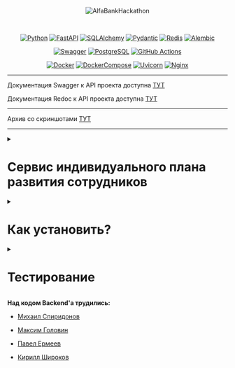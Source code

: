 <p align="center">
  <img src="https://upload.wikimedia.org/wikipedia/commons/7/77/Alfa-Bank.svg" alt="AlfaBankHackathon">
</p>

<br>


<div id="header" align="center">

[![Python](https://img.shields.io/badge/Python-%203.11-blue?style=flat-square&logo=Python)](https://www.python.org/)
[![FastAPI](https://img.shields.io/badge/FastAPI-%200.100.1-blue?style=flat-square&logo=fastapi)](https://fastapi.tiangolo.com/)
[![SQLAlchemy](https://img.shields.io/badge/SQLAlchemy-%202.0.25-blue?style=flat-square&logo=sqlalchemy)](https://www.sqlalchemy.org/)
[![Pydantic](https://img.shields.io/badge/Pydantic-%202.5.3-blue?style=flat-square&logo=pydantic)](https://docs.pydantic.dev/latest/)
[![Redis](https://img.shields.io/badge/Redis-%204.6.0-blue?style=flat-square&logo=redis)](https://redis.io/)
[![Alembic](https://img.shields.io/badge/Alembic-%202.5.3-blue?style=flat-square&logo=sqlite)](https://alembic.sqlalchemy.org/en/latest/)

[![Swagger](https://img.shields.io/badge/Swagger-black?style=flat-square&logo=swagger)](https://swagger.io/)
[![PostgreSQL](https://img.shields.io/badge/PostgreSQL-white?style=flat-square&logo=postgresql)](https://www.postgresql.org/)
[![GitHub Actions](https://img.shields.io/badge/GitHub_Actions-black?style=flat-square&logo=githubactions)](https://github.com/features/actions)

[![Docker](https://img.shields.io/badge/Docker-%2024.0.5-blue?style=flat-square&logo=docker)](https://www.docker.com/)
[![DockerCompose](https://img.shields.io/badge/Docker_Compose-%202.21.0-blue?style=flat-square&logo=docsdotrs)](https://docs.docker.com/compose/)
[![Uvicorn](https://img.shields.io/badge/Uvicorn-%200.23.1-blue?style=flat-square&logo=gunicorn)](https://gunicorn.org/)
[![Nginx](https://img.shields.io/badge/Nginx-%201.22.1-blue?style=flat-square&logo=nginx)](https://www.nginx.com/)
</div>

***

Документация Swagger к API проекта доступна [ТУТ](https://alfa-idp.ddns.net/openapi)

Документация Redoc к API проекта доступна [ТУТ](https://alfa-idp.ddns.net/docs)

***

Архив со скриншотами [ТУТ](https://cloud.mail.ru/public/2jqo/MHzFP3MWA)

***

<details><summary><h1>Сервис индивидуального плана развития сотрудников</h1></summary>

* **MVP:**
  + Цель: Проект для отслеживания индивидуальных планов развития.
  + Кто молодец?: Проект выполнен командой №1 в рамках хакатона от **Альфа-Банка**.

* **Что умеет:**
  + Создавать и управлять ИПР.
  + Устанавливать личные цели и задачи.
  + Отслеживать выполнение поставленных задач.
  + Анализировать проделанную работу.

* **Общение:**
  + Обратная связь в виде комментариев.
  + Аналитика по ИПР.

</details>

<details><summary><h1>Как установить?</h1></summary>

## Запуск проекта локально в Docker-контейнерах с помощью Docker Compose

Склонируйте проект из репозитория:

```shell
git clone https://github.com/Alfa-PDP/backend.git
```

Перейдите в директорию проекта:

```shell
cd backend/
```

Перейдите в директорию **src** и создайте файл **.env**:

```shell
cd src/
```

```shell
nano .env
```

Добавьте строки, содержащиеся в файле **.env.template** и подставьте
свои значения.

Пример из .env файла:

```dotenv
PROJECT_NAME="Alfa-Bank PDP"                  # Название проекта
PROJECT_HOST=alfa-bank-pdp-backend-api        # Названия контейнера бэкенда
PROJECT_PORT=8080                             # Порт бэкенда
ENVIRONMENT=local                             # Выбор окружения

REDIS_PORT=6379                               # Порт Redis
REDIS_HOST=alfa-bank-pdp-backend-redis        # Название контейнера Redis

POSTGRES_DB=pdp_database                      # Название вашей бд
POSTGRES_USER=admin                           # Ваше имя пользователя для бд
POSTGRES_PASSWORD=super_password              # Ваш пароль для бд
POSTGRES_HOST=alfa-bank-pdp-backend-db        # Название контейнера бд
POSTGRES_PORT=5432                            # Порт бд. Стандартное значение - 5432
SQLALCHEMY_ECHO=True                          # Включение логирования SQLAlchemy

JWT_SECRET_KEY=jwt_super_secret               # Секретный ключ шифрования JWT
ENCODE_ALGORITHM=HS256                        # Алгоритм шифрования
```

Так же перейдите в директорию **infra** и создайте там аналогичный файл **.env** на примере **.env.template**.

```shell
cd ../infra
```

```shell
nano .env
```

Пример из .env файла:

```dotenv
FRONTEND_PORT=80                              # Порт для обращения к бэкенду извне
BACKEND_PORT=8080                             # Локальный порт бэкенда
REDIS_PORT=6379                               # Порт Redis

POSTGRES_DB=pdp_database                      # Название вашей бд
POSTGRES_USER=admin                           # Ваше имя пользователя для бд
POSTGRES_PASSWORD=super_password              # Ваш пароль для бд
POSTGRES_HOST=alfa-bank-pdp-backend-db        # Название контейнера бд
POSTGRES_PORT=5432                            # Порт бд. Стандартное значение - 5432
```

Перед началом работы нужно обязательно:

+ Установить poetry https://python-poetry.org/docs/#installation
+ Изменить настройки poetry для хранения виртуального окружения командой `poetry config virtualenvs.in-project true`
+ Выполнить команду `poetry install` для установки зависимостей
+ Выполнить команду `poetry shell` для активации виртуального окружения
+ Выполнить команду `pre-commit install` для инициализации pre-commit (запускает во время коммитов хуки из файла
  .pre-commit-config)

> Можно вносить изменения в файлы с запущенными контейнерами, изменения будут видны сразу из-за того, что папка с исходным кодом замаунтина в контейнер.

Чтобы создать собственные миграции перейдите в директорию **src** и создайте миграции
при помощи **Alembic**:

```shell
cd src/
```

```shell
alembic revision --autogenerate -m "your comment"
```

Проверьте созданные миграции в папке `src/database/migrations/versions`

Примените миграции:

```shell
alembic upgrade head
```

</details>


<details><summary><h1>Тестирование</h1></summary>

Чтобы добавить библиотеку для тестирования используйте флаг -G test для poetry (`poetry add pytest-asyncio -G tests`)

Для запуска тестов перейдите в корень проекта и выполните команду:

```shell
make run-tests
```

> Docker создаст отдельную БД для тестов, проведёт миграции и запустит тесты. По окончании
> тестирования тестовая БД будет удалена автоматически.

</details>

**Над кодом Backend'а трудились:**

- [Михаил Спиридонов](https://github.com/mspiridonov2706)

- [Максим Головин](https://github.com/PrimeStr)

- [Павел Ермеев](https://github.com/pavelermeev)

- [Кирилл Широков](https://github.com/KirillShirokov)
